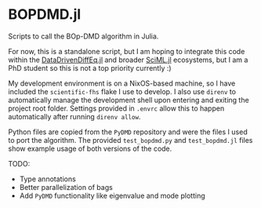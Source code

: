 # BOPDMD.jl
Scripts to call the BOp-DMD algorithm in Julia.

For now, this is a standalone script, but I am hoping to integrate this code within the [DataDrivenDiffEq.jl](https://docs.sciml.ai/DataDrivenDiffEq/stable/) and broader [SciML.jl](https://sciml.ai/) ecosystems, but I am a PhD student so this is not a top priority currently :) 

My development environment is on a NixOS-based machine, so I have included the `scientific-fhs` flake I use to develop. I also use `direnv` to automatically manage the development shell upon entering and exiting the project root folder. Settings provided in `.envrc` allow this to happen automatically after running `direnv allow`. 

Python files are copied from the `PyDMD` repository and were the files I used to port the algorithm. The provided `test_bopdmd.py` and `test_bopdmd.jl` files show example usage of both versions of the code.

TODO:
- Type annotations
- Better parallelization of bags
- Add `PyDMD` functionality like eigenvalue and mode plotting
